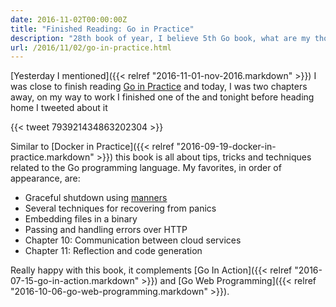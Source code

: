 ```yaml
---
date: 2016-11-02T00:00:00Z
title: "Finished Reading: Go in Practice"
description: "28th book of year, I believe 5th Go book, what are my thoughts?"
url: /2016/11/02/go-in-practice.html
---
```


[Yesterday I mentioned]({{< relref "2016-11-01-nov-2016.markdown" >}}) I was close to finish reading [Go in Practice](https://www.manning.com/books/go-in-practice) and today, I was two chapters away, on my way to work I finished one of the and tonight before heading home I tweeted about it

{{< tweet 793921434863202304 >}}

Similar to [Docker in Practice]({{< relref "2016-09-19-docker-in-practice.markdown" >}}) this book is all about tips, tricks and techniques related to the Go programming language. My favorites, in order of appearance, are:

* Graceful shutdown using [manners](https://github.com/braintree/manners)
* Several techniques for recovering from panics
* Embedding files in a binary
* Passing and handling errors over HTTP
* Chapter 10: Communication between cloud services
* Chapter 11: Reflection and code generation

Really happy with this book, it complements [Go In Action]({{< relref "2016-07-15-go-in-action.markdown" >}}) and [Go Web Programming]({{< relref "2016-10-06-go-web-programming.markdown" >}}).
